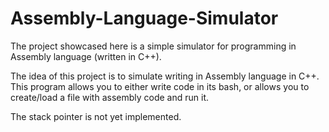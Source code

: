 # Assembly-Language-Simulator
The project showcased here is a simple simulator for programming in Assembly language (written in C++).

The idea of this project is to simulate writing in Assembly language in C++. This program allows you to either write code in its bash, or allows you to create/load a file with assembly code and run it. 

The stack pointer is not yet implemented. 
